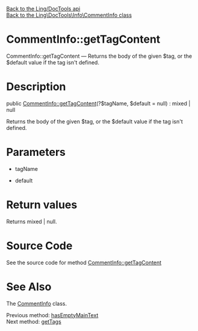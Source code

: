 [Back to the Ling/DocTools api](https://github.com/lingtalfi/DocTools/blob/master/doc/api/Ling/DocTools.md)<br>
[Back to the Ling\DocTools\Info\CommentInfo class](https://github.com/lingtalfi/DocTools/blob/master/doc/api/Ling/DocTools/Info/CommentInfo.md)


CommentInfo::getTagContent
================



CommentInfo::getTagContent — Returns the body of the given $tag, or the $default value if the tag isn't defined.




Description
================


public [CommentInfo::getTagContent](https://github.com/lingtalfi/DocTools/blob/master/doc/api/Ling/DocTools/Info/CommentInfo/getTagContent.md)(?$tagName, $default = null) : mixed | null




Returns the body of the given $tag, or the $default value if the tag isn't defined.




Parameters
================


- tagName

    

- default

    


Return values
================

Returns mixed | null.








Source Code
===========
See the source code for method [CommentInfo::getTagContent](/blob/master/Info/CommentInfo.php#L199-L202)


See Also
================

The [CommentInfo](https://github.com/lingtalfi/DocTools/blob/master/doc/api/Ling/DocTools/Info/CommentInfo.md) class.

Previous method: [hasEmptyMainText](https://github.com/lingtalfi/DocTools/blob/master/doc/api/Ling/DocTools/Info/CommentInfo/hasEmptyMainText.md)<br>Next method: [getTags](https://github.com/lingtalfi/DocTools/blob/master/doc/api/Ling/DocTools/Info/CommentInfo/getTags.md)<br>

